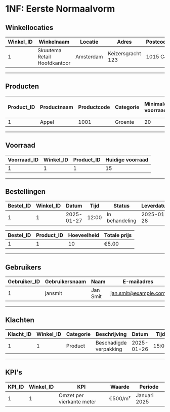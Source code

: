 # 1NF: Eerste Normaalvorm

## **Winkellocaties**

| Winkel_ID | Winkelnaam               | Locatie   | Adres                     | Postcode  | Regio          |
|-----------|--------------------------|-----------|---------------------------|-----------|----------------|
| 1         | Skuutema Retail Hoofdkantoor | Amsterdam | Keizersgracht 123     | 1015 CJ   | Noord-Holland  |

---

## **Producten**

| Product_ID | Productnaam | Productcode | Categorie | Minimale voorraad | Maximale voorraad | Prijs per eenheid | Barcode       |
|------------|-------------|-------------|-----------|-------------------|-------------------|-------------------|---------------|
| 1          | Appel       | 1001        | Groente   | 20                | 100               | €0.50             | 8711234567890 |

---

## **Voorraad**

| Voorraad_ID | Winkel_ID | Product_ID | Huidige voorraad |
|-------------|-----------|------------|------------------|
| 1           | 1         | 1          | 15               |

---

## **Bestellingen**

| Bestel_ID | Winkel_ID | Datum      | Tijd   | Status         | Leverdatum   | Bezorgschema   |
|-----------|-----------|------------|--------|----------------|--------------|----------------|
| 1         | 1         | 2025-01-27 | 12:00  | In behandeling | 2025-01-28   | Volgende dag   |

| Bestel_ID | Product_ID | Hoeveelheid | Totale prijs |
|-----------|------------|-------------|--------------|
| 1         | 1          | 10          | €5.00        |

---

## **Gebruikers**

| Gebruiker_ID | Gebruikersnaam | Naam      | E-mailadres           | Telefoonnummer | Wachtwoord     | Rol             | Winkel_ID |
|--------------|----------------|-----------|-----------------------|----------------|----------------|-----------------|-----------|
| 1            | jansmit        | Jan Smit  | jan.smit@example.com  | 0612345678     | HASHED_PASSWORD | Winkelbeheerder | 1         |

---

## **Klachten**

| Klacht_ID | Winkel_ID | Categorie | Beschrijving          | Datum      | Tijd   | Status    | Oplossingsdatum |
|-----------|-----------|-----------|-----------------------|------------|--------|-----------|-----------------|
| 1         | 1         | Product   | Beschadigde verpakking | 2025-01-26 | 15:00  | Opgelost  | 2025-01-27      |

---

## **KPI's**

| KPI_ID | Winkel_ID | KPI                       | Waarde   | Periode      |
|--------|-----------|---------------------------|----------|--------------|
| 1      | 1         | Omzet per vierkante meter | €500/m²  | Januari 2025 |
